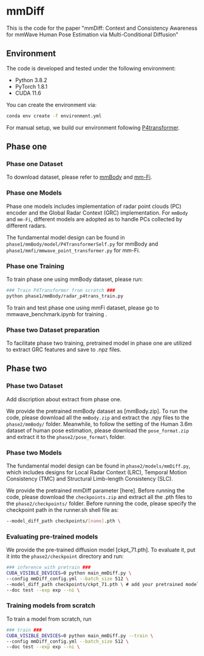 # mmDiff
This is the code for the paper "mmDiff: Context and Consistency Awareness for mmWave Human Pose Estimation via Multi-Conditional Diffusion"



## Environment

The code is developed and tested under the following environment:

-   Python 3.8.2
-   PyTorch 1.8.1
-   CUDA 11.6

You can create the environment via:

```bash
conda env create -f environment.yml
```
For manual setup, we build our environment following [P4transformer](https://github.com/hehefan/P4Transformer).


## Phase one
### Phase one Dataset
To download dataset, please refer to [mmBody](https://github.com/Chen3110/mmBody) and [mm-Fi](https://github.com/ybhbingo/MMFi_dataset).

### Phase one Models
Phase one models includes implementation of radar point clouds (PC) encoder and the Global Radar Context (GRC) implementation. For `mmBody` and `mm-Fi`, different models are adopted as to handle PCs collected by different radars.

The fundamental model design can be found in `phase1/mmBody/model/P4TransformerSelf.py` for mmBody and `phase1/mmfi/mmwave_point_transformer.py` for mm-Fi.


### Phase one Training 
To train phase one using mmBody dataset, please run:
```bash
### Train P4Transformer from scratch ###
python phase1/mmBody/radar_p4trans_train.py
```

To train and test phase one using mmFi dataset, please go to mmwave_benchmark.ipynb for training .

### Phase two Dataset preparation 
To facilitate phase two training, pretrained model in phase one are utilized to extract GRC features and save to .npz files.


## Phase two

### Phase two Dataset
Add discription about extract from phase one.


We provide the pretrained mmBody dataset as [mmBody.zip]. To run the code, please download all the `mmBody.zip` and extract the .npy files to the `phase2/mmBody/` folder. Meanwhile, to follow the setting of the Human 3.6m dataset of human pose estimation, please download the `pose_format.zip` and extract it to the `phase2/pose_format\` folder. 



### Phase two Models
The fundamental model design can be found in `phase2/models/mmDiff.py`, which includes designs for Local Radar Context (LRC), Temporal Motion Consistency (TMC) and Structural Limb-length Consistency (SLC).
 
We provide the pretrained mmDiff parameter [here]. Before running the code, please download the `checkpoints.zip` and extract all the .pth files to the `phase2/checkpoints/` folder. Before running the code, please specify the checkpoint path in the runner.sh shell file as: 
```bash
--model_diff_path checkpoints/[name].pth \
```


### Evaluating pre-trained models

We provide the pre-trained diffusion model [ckpt_71.pth]. To evaluate it, put it into the `phase2/checkpoint` directory and run:

```bash
### inference with pretrain ###
CUDA_VISIBLE_DEVICES=0 python main_mmDiff.py \
--config mmDiff_config.yml --batch_size 512 \
--model_diff_path checkpoints/ckpt_71.pth \ # add your pretrained model
--doc test --exp exp --ni \
```

### Training models from scratch
To train a model from scratch, run

```bash
### train ###
CUDA_VISIBLE_DEVICES=0 python main_mmDiff.py --train \
--config mmDiff_config.yml --batch_size 512 \
--doc test --exp exp --ni \
```
